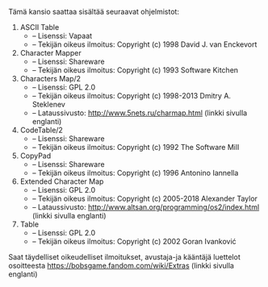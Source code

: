 Tämä kansio saattaa sisältää seuraavat ohjelmistot:

1. ASCII Table
   - – Lisenssi: Vapaat
   - – Tekijän oikeus ilmoitus: Copyright (c) 1998 David J. van Enckevort
2. Character Mapper
   - – Lisenssi: Shareware
   - – Tekijän oikeus ilmoitus: Copyright (c) 1993 Software Kitchen
3. Characters Map/2
   - – Lisenssi: GPL 2.0
   - – Tekijän oikeus ilmoitus: Copyright (c) 1998-2013 Dmitry A. Steklenev
   - – Lataussivusto: http://www.5nets.ru/charmap.html (linkki sivulla englanti)
4. CodeTable/2
   - – Lisenssi: Shareware
   - – Tekijän oikeus ilmoitus: Copyright (c) 1992 The Software Mill
5. CopyPad
   - – Lisenssi: Shareware
   - – Tekijän oikeus ilmoitus: Copyright (c) 1996 Antonino Iannella
6. Extended Character Map
   - – Lisenssi: GPL 2.0
   - – Tekijän oikeus ilmoitus: Copyright (c) 2005-2018 Alexander Taylor
   - – Lataussivusto: http://www.altsan.org/programming/os2/index.html (linkki sivulla englanti)
7. Table
   - – Lisenssi: GPL 2.0
   - – Tekijän oikeus ilmoitus: Copyright (c) 2002 Goran Ivanković

Saat täydelliset oikeudelliset ilmoitukset, avustaja-ja kääntäjä luettelot osoitteesta https://bobsgame.fandom.com/wiki/Extras (linkki sivulla englanti)
